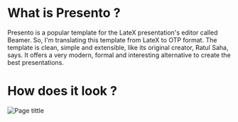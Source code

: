 # What is Presento ?
Presento is a popular template for the LateX presentation's editor called Beamer. So, I'm translating this template from LateX to OTP format.  The template is clean, simple and extensible, like its original creator, Ratul Saha, says. It offers a very modern, formal and interesting alternative to create the best presentations.
# How does it look ?

![Page tittle](https://lh3.googleusercontent.com/rbDj9s2yXTm7r3ikh1TsI5WDaWD_9cZDtsKcXXFZqYVnrP0TLDgRY4FIsCaahNRc7a06zrmxSTa8q1HbVUzamKFyqrCbx2XzKmcLvVQNO-e7jlun0u-pqZv5AZPRr89BkbChXFbRzSv5RV2s5TQOfZ6PMQ3QeXRu5ZL3V79nI4YlUZ1Gfahx7CrojXE0BIwEBhvHHBnhrNahH2dnhtcHPzuGXXlMkZoqWEC6wO0gyyfK7jQezjcCX0egnAF9ryN5vnUa6c7j1KvirvHTSbA9bOSyH-RbkM0uGqaT2TjKCffEugl7WlS8NxlzMCMugnF596jSD3vM84d5UBXscqEMswzAorlXUY0khBKVOS5W1bs24sgVj9kmtXf0WkA5VORhrDd4anVr9LZ1M80C3BapPpRw6tQ2ITGujhwiXXjCWZGbU32iJzOiZHjQh7C7RvE7sQVSgHl_9brVUn8V54XP1Xm1_RwI26MRZhN3HPILVyMfleSI3IhNzWDpU0bf8UnKINEl56enkZ5D5331_YuimeQ3zBX2MWi475ky_ghIo6GBnMoMRtNp4at1vj4KBTQbGJWXs1SFxcoerhEwb9NDoHmzsZasjdtPu30Gs1UfXx8RwXMCzyXl4DjQ=w1641-h923-no)
